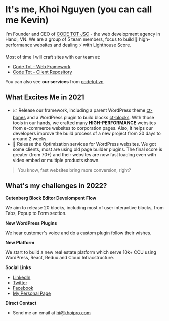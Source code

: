 # It's me, Khoi Nguyen (you can call me Kevin)

I'm Founder and CEO of [CODE TOT JSC](https://github.com/codetot-web) - the web development agency in Hanoi, VN. We are a group of 5 team members, focus to build 🔭 high-performance websites and dealing ⚡ with Lighthouse Score.

Most of time I will craft sites with our team at:
- [Code Tot - Web Framework](https://github.com/codetot-web)
- [Code Tot - Client Repository](https://github.com/codetot-clients)

You can also see **our services** from [codetot.vn](https://codetot.vn)

## What Excites Me in 2021

- 📈 Release our framework, including a parent WordPress theme [ct-bones](https://github.com/codetot-web/ct-bones) and a WordPress plugin to build blocks [ct-blocks](https://github.com/codetot-web/ct-blocks). With those tools in our hands, we crafted many **HIGH-PERFORMANCE** websites from e-commerce websites to corporation pages. Also, it helps our developers improve the build process of a new project from 30 days to around 2 weeks.
- 🧯 Release the Optimization services for WordPress websites. We got some clients, most are using old page builder plugins. The final score is greater (from 70+) and their websites are now fast loading even with video embed or multiple products shown.

> You know, fast websites bring more conversion, right?

## What's my challenges in 2022?

**Gutenberg Block Editor Develompent Flow**

We aim to release 20 blocks, including most of user interactive blocks, from Tabs, Popup to Form section.

**New WordPress Plugins**

We hear customer's voice and do a custom plugin follow their wishes.

**New Platform**

We start to build a new real estate platform which serve 10k+ CCU using WordPress, React, Redux and Cloud Infracstructure.

**Social Links**
- [LinkedIn](https://www.linkedin.com/in/khoipro/)
- [Twitter](https://twitter.com/khoiprodotcom)
- [Facebook](https://www.facebook.com/minhkhoi6180)
- [My Personal Page](https://khoipro.com)

**Direct Contact**
- Send me an email at hi@khoipro.com
